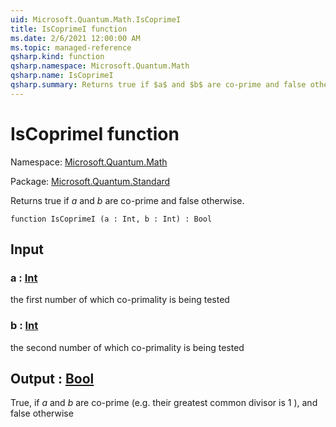 ```yaml
---
uid: Microsoft.Quantum.Math.IsCoprimeI
title: IsCoprimeI function
ms.date: 2/6/2021 12:00:00 AM
ms.topic: managed-reference
qsharp.kind: function
qsharp.namespace: Microsoft.Quantum.Math
qsharp.name: IsCoprimeI
qsharp.summary: Returns true if $a$ and $b$ are co-prime and false otherwise.
---
```


# IsCoprimeI function

Namespace: [Microsoft.Quantum.Math](xref:Microsoft.Quantum.Math)

Package: [Microsoft.Quantum.Standard](https://nuget.org/packages/Microsoft.Quantum.Standard)


Returns true if $a$ and $b$ are co-prime and false otherwise.

```qsharp
function IsCoprimeI (a : Int, b : Int) : Bool
```


## Input

### a : [Int](xref:microsoft.quantum.lang-ref.int)

the first number of which co-primality is being tested


### b : [Int](xref:microsoft.quantum.lang-ref.int)

the second number of which co-primality is being tested



## Output : [Bool](xref:microsoft.quantum.lang-ref.bool)

True, if $a$ and $b$ are co-prime (e.g. their greatest common divisor is 1 ),and false otherwise